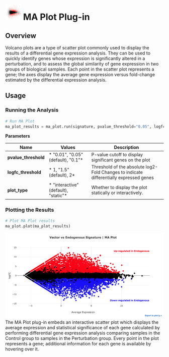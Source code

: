<img src="img/ma_plot-icon.png" width="50px"> MA Plot Plug-in
================

Overview
----------------
Volcano plots are a type of scatter plot commonly used to display the results of a differential gene expression analysis. They can be used to quickly identify genes whose expression is significantly altered in a perturbation, and to assess the global similarity of gene expression in two groups of biological samples. Each point in the scatter plot represents a gene; the axes display the average gene expression versus fold-change estimated by the differential expression analysis.

Usage
----------------
### Running the Analysis
```python
# Run MA Plot
ma_plot_results = ma_plot.run(signature, pvalue_threshold="0.05", logfc_threshold="1.5", plot_type="interactive")
```

**Parameters**

| Name | Values | Description |
| ---- | ------ | ----------- |
| **pvalue_threshold** | * "0.01", "0.05" (default), "0.1"* | P-value cutoff to display significant genes on the plot |
| **logfc_threshold** | * 1, "1.5" (default), 2* | Threshold of the absolute log2-Fold Changes to indicate differentially expressed genes |
| **plot_type** | * "interactive" (default), "static"* | Whether to display the plot statically or interactively. |


### Plotting the Results
```python
# Plot MA Plot results
ma_plot.plot(ma_plot_results)
```
<img src="img/ma_plot-example.png"> 
The MA Plot plug-in embeds an interactive scatter plot which displays the average expression and statistical significance of each gene calculated by performing differential gene expression analysis comparing samples in the Control group to samples in the Perturbation group. Every point in the plot represents a gene; additional information for each gene is available by hovering over it.